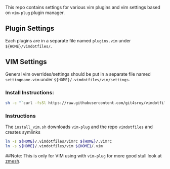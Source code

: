 This repo contains settings for various vim plugins and vim settings based on `vim-plug` plugin manager.

## Plugin Settings
Each plugins are in a separate file named `plugins.vim` under `${HOME}/vimdotfiles/`.
## VIM Settings
General vim overrides/settings should be put in a separate file named `settingname.vim` under `${HOME}/.vimdotfiles/vim/settings`.

### Install Instructions:
```bash
sh -c "`curl -fsSl https://raw.githubusercontent.com/git4sroy/vimdotfiles/master/install_vim.sh`"
```
### Instructions
The `install_vim.sh` downloads `vim-plug` and the repo `vimdotfiles` and creates symlinks
```bash
ln -s ${HOME}/.vimdotfiles/vimrc ${HOME}/.vimrc
ln -s ${HOME}/.vimdotfiles/vim ${HOME}/.vim
```
##Note:
This is only for VIM using with `vim-plug` for more good stull look at [zmesh](https://github.com/git4sroy/zmesh.git).
